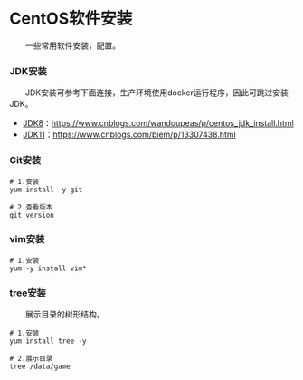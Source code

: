# CentOS软件安装

&emsp;&emsp;一些常用软件安装，配置。



### JDK安装
&emsp;&emsp;JDK安装可参考下面连接，生产环境使用docker运行程序，因此可跳过安装JDK。
* [JDK8][1]：<https://www.cnblogs.com/wandoupeas/p/centos_jdk_install.html>
* [JDK11][2]：<https://www.cnblogs.com/biem/p/13307438.html>

[1]: https://www.cnblogs.com/wandoupeas/p/centos_jdk_install.html
[2]: https://www.cnblogs.com/biem/p/13307438.html

### Git安装
```shell script
# 1.安装
yum install -y git

# 2.查看版本
git version
```
  
### vim安装
```shell script
# 1.安装
yum -y install vim*
```
    

### tree安装
&emsp;&emsp;展示目录的树形结构。
```shell script
# 1.安装
yum install tree -y

# 2.展示目录
tree /data/game
```
    





